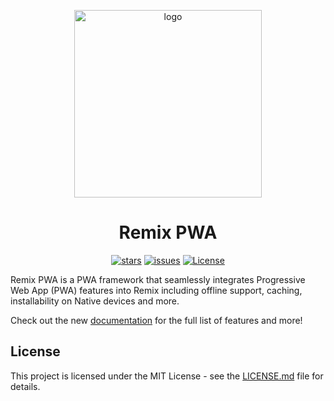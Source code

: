 <div align="center">

&NewLine;
<img src="https://ucarecdn.com/e5ab139d-5fa2-477b-b3da-2b801252d2d9/-/preview/1200x630/-/quality/smart_retina/-/format/auto" alt="logo" width="300" />
&NewLine;

# Remix PWA

[![stars](https://img.shields.io/github/stars/ShafSpecs/remix-pwa)](https://github.com/ShafSpecs/remix-pwa/stargazers)
[![issues](https://img.shields.io/github/issues/ShafSpecs/remix-pwa)](https://github.com/ShafSpecs/remix-pwa/issues)
[![License](https://img.shields.io/github/license/ShafSpecs/remix-pwa)](https://github.com/ShafSpecs/remix-pwa/blob/main/LICENSE.md)

</div>

Remix PWA is a PWA framework that seamlessly integrates Progressive Web App (PWA) features into Remix including offline support, caching, installability on Native devices and more.

<!-- **Remix PWA v4.0 is finally out! Check out the full release notes [here](https://github.com/remix-pwa/remix-pwa/releases/tag/v3.0.0)** -->

Check out the new [documentation](https://remix-pwa.run) for the full list of features and more!

## License

This project is licensed under the MIT License - see the [LICENSE.md](./LICENSE.md) file for details.
